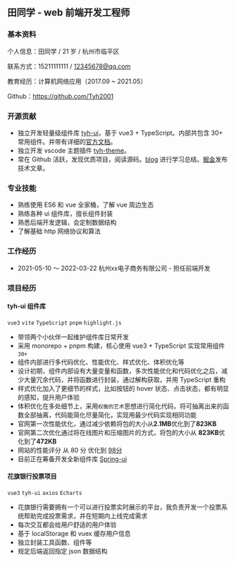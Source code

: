 ## 田同学 - web 前端开发工程师

### 基本资料

个人信息：田同学 / 21 岁 / 杭州市临平区

联系方式：15211111111 / 12345678@qq.com

教育经历：计算机网络应用（2017.09 ~ 2021.05）

Github：https://github.com/Tyh2001

### 开源贡献

- 独立开发轻量级组件库 [tyh-ui](https://github.com/Tyh2001/tyh-ui)，基于 vue3 + TypeScript。内部共包含 30+ 常用组件。并带有详细的[官方文档](https://tianyuhao.cn/v3)。
- 独立开发 vscode 主题插件 [tyh-theme](https://github.com/Tyh2001/tyh-theme-vscode)。
- 常在 Github 活跃，发现优质项目，阅读源码。[blog](https://tianyuhao.cn/blog) 进行学习总结。[掘金](https://juejin.cn/user/2243446742456888)发布技术文章。

### 专业技能

- 熟练使用 ES6 和 vue 全家桶，了解 vue 周边生态
- 熟练各种 ui 组件库，擅长组件封装
- 熟悉后端开发逻辑，会定制数据结构
- 了解基础 http 网络协议和算法

### 工作经历

- 2021-05-10 ～ 2022-03-22 杭州xx电子商务有限公司 - 担任前端开发

### 项目经历

#### tyh-ui 组件库

`vue3` `vite` `TypeScript` `pnpm` `highlight.js`

- 带领两个小伙伴一起维护组件库日常开发
- 采用 monorepo + pnpm 构建，核心使用 vue3 + TypeScript 实现常用组件 `30+`
- 组件内部进行多代码优化、性能优化、样式优化、体积优化等
- 设计初期，组件内部设有大量变量和函数，多次性能优化和代码优化之后，减少大量冗余代码，并将函数进行封装，通过解构获取，并用 TypeScript 重构
- 样式优化加入了更细节的样式，比如按钮的 hover 状态、点击状态，都有明显的感知，提升用户体验
- 体积优化在多处细节上，采用`权衡的艺术`思想进行简化代码，将可抽离出来的函数全部抽离，代码能简化尽量简化，实现用最少代码实现相同功能
- 官网第一次性能优化，通过减少依赖将包的大小从**2.1MB**优化到了**823KB**
- 官网第二次优化通过将在线图片和压缩图片的方式，将包的大小从 **823KB**优化到了**472KB**
- 网站的性能评分 从 80 分 优化到 [98分](https://github.com/Tyh2001/tian-classmate/blob/master/assets/score-98.png?raw=true)
- 目前正在筹备开发全新组件库 [Spring-ui](https://github.com/Tyh2001/spring-ui)

#### 花旗银行投票项目

`vue3` `tyh-ui` `axios` `Echarts`

- 花旗银行需要拥有一个可以进行投票实时展示的平台，我负责开发一个投票系统帮助完成投票需求，并在短期内上线完成需求
- 每次交互都会给用户舒适的用户体验
- 基于 localStorage 和 vuex 缓存用户信息
- 独立封装工具函数、组件等
- 规定后端返回指定 json 数据结构
